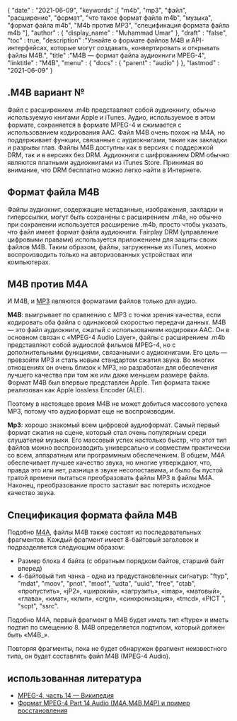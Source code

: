 {
  "date" : "2021-06-09",
  "keywords" :[ "m4b", "mp3", "файл", "расширение", "формат", "что такое формат файла m4b", "музыка", "формат файла m4b", "M4b против MP3", "спецификация формата файла m4b "],
  "author" : {
    "display_name" : "Muhammad Umar"
},
  "draft" : "false",
  "toc" : true,
  "description" :"Узнайте о формате файлов M4B и API-интерфейсах, которые могут создавать, конвертировать и открывать файлы M4B.",
  "title" :"M4B — формат файла аудиокниги MPEG-4",
  "linktitle" : "M4B",
  "menu" : {
    "docs" : {
      "parent" : "audio"
}
},
  "lastmod" : "2021-06-09"
}

## .M4B вариант №

Файл с расширением .m4b представляет собой аудиокнигу, обычно используемую книгами Apple и iTunes. Аудио, используемое в этом формате, сохраняется в формате MPEG-4 и сжимается с использованием кодирования AAC. Файл M4B очень похож на M4A, но поддерживает функции, связанные с аудиокнигами, такие как закладки и разрывы глав. Файлы M4B доступны как в версиях с поддержкой DRM, так и в версиях без DRM. Аудиокниги с шифрованием DRM обычно являются платными аудиокнигами из iTunes Store. Принимая во внимание, что DRM бесплатно можно легко найти в Интернете.

## Формат файла M4B

Файлы аудиокниг, содержащие метаданные, изображения, закладки и гиперссылки, могут быть сохранены с расширением .m4a, но обычно при сохранении используется расширение .m4b, просто чтобы указать, что файл имеет формат файла аудиокниги. Fairplay DRM (управление цифровыми правами) используется приложением для защиты своих файлов M4B. Таким образом, файлы, загруженные из iTunes, можно воспроизводить только на авторизованных устройствах или компьютерах.


## M4B против M4A

И M4B, и [MP3](/audio/mp3/) являются форматами файлов только для аудио.

**M4B**: выигрывает по сравнению с MP3 с точки зрения качества, если кодировать оба файла с одинаковой скоростью передачи данных. M4B — это файл аудиокниги, сжатый с использованием кодировки AAC. Он в основном связан с «MPEG-4 Audio Layer», файлы с расширением .m4b представляют собой аудиослой фильмов MPEG-4, но с дополнительными функциями, связанными с аудиокнигами. Его цель — превзойти MP3 и стать новым стандартом сжатия звука. Во многих отношениях он очень близок к MP3, но разработан для обеспечения лучшего качества при том же или даже меньшем размере файла. Формат M4B был впервые представлен Apple. Тип формата также реализован как Apple lossless Encoder (ALE).

Поэтому в настоящее время M4B не может добиться массового успеха MP3, потому что аудиоформат еще не воспроизводим.

**Mp3**: хорошо знакомый всем цифровой аудиоформат. Самый первый формат сжатия на сцене, который стал очень популярным среди слушателей музыки. Его массовый успех настолько быстр, что этот тип файлов можно воспроизводить универсально и совместим практически со всем, аппаратным или программным обеспечением. В общем, M4A обеспечивает лучшее качество звука, но многие утверждают, что, правда это или нет, разница в звуке несопоставима, и было бы пустой тратой времени пытаться преобразовать файлы MP3 в файлы M4A. Наконец, преобразование просто заставит вас потерять исходное качество звука.

## Спецификация формата файла M4B

Подобно [M4A](/ru/audio/m4a/), файлы M4B также состоят из последовательных фрагментов. Каждый фрагмент имеет 8-байтовый заголовок и подразделяется следующим образом:
- Размер блока 4 байта (с обратным порядком байтов, старший байт вперед)
- 4-байтовый тип чанка - одна из предустановленных сигнатур: "ftyp", "mdat", "moov", "pnot", "moof", "udta", "uuid", "free", "ctab", «пропустить», «jP2», «широкий», «загрузить», «imap», «матовый», «глава», «кмат», «клип», «crgn», «синхронизация», «tmcd», «PICT ", "scpt", "ssrc".

Подобно M4A, первый фрагмент в M4B будет иметь тип «ftype» и иметь подтип по смещению 8. M4B определяется подтипом, который должен быть «M4B_».

Повторяя фрагменты, пока не будет обнаружен фрагмент неизвестного типа, он будет составлять файл M4B (MPEG-4 Audio).

## использованная литература

* [MPEG-4, часть 14 — Википедия](https://en.wikipedia.org/wiki/MPEG-4_Part_14)
* [Формат MPEG-4 Part 14 Audio (M4A,M4B,M4P) и пример восстановления](https://www.file-recovery.com/m4a-signature-format.htm)

